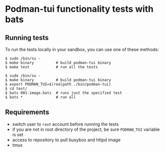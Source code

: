 # Podman-tui functionality tests with bats

## Running tests

To run the tests locally in your sandbox, you can use one of these methods:

```shell
$ sudo /bin/su -
$ make binary          # build podman-tui binary
$ make test            # run all the tests
```

```shell
$ sudo /bin/su -
$ make binary          # build podman-tui binary
$ export PODMAN_TUI=$(realpath ./bin/podman-tui)
$ cd test/
$ bats 001-image.bats  # runs just the specified test
$ bats *               # run all
```

## Requirements
- switch user to `root` account before running the tests
- if you are not in root directory of the project, be sure `PODMAN_TUI` variable is set
- access to repository to pull busybox and httpd image 
- tmux